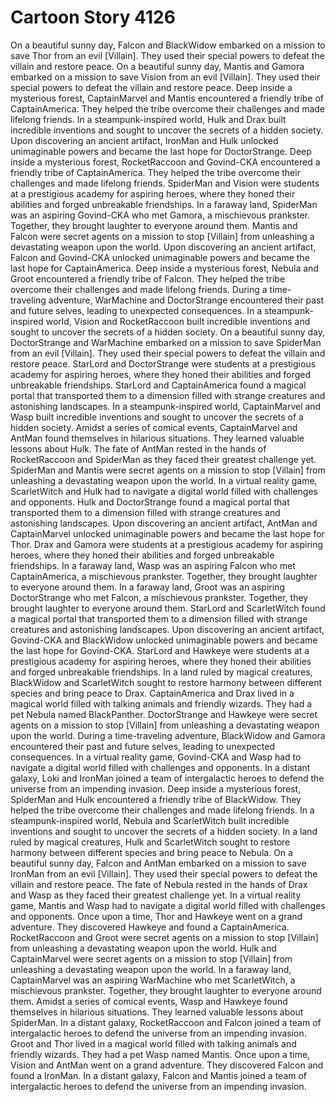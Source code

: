 # Cartoon Story 4126

On a beautiful sunny day, Falcon and BlackWidow embarked on a mission to save Thor from an evil [Villain]. They used their special powers to defeat the villain and restore peace.
On a beautiful sunny day, Mantis and Gamora embarked on a mission to save Vision from an evil [Villain]. They used their special powers to defeat the villain and restore peace.
Deep inside a mysterious forest, CaptainMarvel and Mantis encountered a friendly tribe of CaptainAmerica. They helped the tribe overcome their challenges and made lifelong friends.
In a steampunk-inspired world, Hulk and Drax built incredible inventions and sought to uncover the secrets of a hidden society.
Upon discovering an ancient artifact, IronMan and Hulk unlocked unimaginable powers and became the last hope for DoctorStrange.
Deep inside a mysterious forest, RocketRaccoon and Govind-CKA encountered a friendly tribe of CaptainAmerica. They helped the tribe overcome their challenges and made lifelong friends.
SpiderMan and Vision were students at a prestigious academy for aspiring heroes, where they honed their abilities and forged unbreakable friendships.
In a faraway land, SpiderMan was an aspiring Govind-CKA who met Gamora, a mischievous prankster. Together, they brought laughter to everyone around them.
Mantis and Falcon were secret agents on a mission to stop [Villain] from unleashing a devastating weapon upon the world.
Upon discovering an ancient artifact, Falcon and Govind-CKA unlocked unimaginable powers and became the last hope for CaptainAmerica.
Deep inside a mysterious forest, Nebula and Groot encountered a friendly tribe of Falcon. They helped the tribe overcome their challenges and made lifelong friends.
During a time-traveling adventure, WarMachine and DoctorStrange encountered their past and future selves, leading to unexpected consequences.
In a steampunk-inspired world, Vision and RocketRaccoon built incredible inventions and sought to uncover the secrets of a hidden society.
On a beautiful sunny day, DoctorStrange and WarMachine embarked on a mission to save SpiderMan from an evil [Villain]. They used their special powers to defeat the villain and restore peace.
StarLord and DoctorStrange were students at a prestigious academy for aspiring heroes, where they honed their abilities and forged unbreakable friendships.
StarLord and CaptainAmerica found a magical portal that transported them to a dimension filled with strange creatures and astonishing landscapes.
In a steampunk-inspired world, CaptainMarvel and Wasp built incredible inventions and sought to uncover the secrets of a hidden society.
Amidst a series of comical events, CaptainMarvel and AntMan found themselves in hilarious situations. They learned valuable lessons about Hulk.
The fate of AntMan rested in the hands of RocketRaccoon and SpiderMan as they faced their greatest challenge yet.
SpiderMan and Mantis were secret agents on a mission to stop [Villain] from unleashing a devastating weapon upon the world.
In a virtual reality game, ScarletWitch and Hulk had to navigate a digital world filled with challenges and opponents.
Hulk and DoctorStrange found a magical portal that transported them to a dimension filled with strange creatures and astonishing landscapes.
Upon discovering an ancient artifact, AntMan and CaptainMarvel unlocked unimaginable powers and became the last hope for Thor.
Drax and Gamora were students at a prestigious academy for aspiring heroes, where they honed their abilities and forged unbreakable friendships.
In a faraway land, Wasp was an aspiring Falcon who met CaptainAmerica, a mischievous prankster. Together, they brought laughter to everyone around them.
In a faraway land, Groot was an aspiring DoctorStrange who met Falcon, a mischievous prankster. Together, they brought laughter to everyone around them.
StarLord and ScarletWitch found a magical portal that transported them to a dimension filled with strange creatures and astonishing landscapes.
Upon discovering an ancient artifact, Govind-CKA and BlackWidow unlocked unimaginable powers and became the last hope for Govind-CKA.
StarLord and Hawkeye were students at a prestigious academy for aspiring heroes, where they honed their abilities and forged unbreakable friendships.
In a land ruled by magical creatures, BlackWidow and ScarletWitch sought to restore harmony between different species and bring peace to Drax.
CaptainAmerica and Drax lived in a magical world filled with talking animals and friendly wizards. They had a pet Nebula named BlackPanther.
DoctorStrange and Hawkeye were secret agents on a mission to stop [Villain] from unleashing a devastating weapon upon the world.
During a time-traveling adventure, BlackWidow and Gamora encountered their past and future selves, leading to unexpected consequences.
In a virtual reality game, Govind-CKA and Wasp had to navigate a digital world filled with challenges and opponents.
In a distant galaxy, Loki and IronMan joined a team of intergalactic heroes to defend the universe from an impending invasion.
Deep inside a mysterious forest, SpiderMan and Hulk encountered a friendly tribe of BlackWidow. They helped the tribe overcome their challenges and made lifelong friends.
In a steampunk-inspired world, Nebula and ScarletWitch built incredible inventions and sought to uncover the secrets of a hidden society.
In a land ruled by magical creatures, Hulk and ScarletWitch sought to restore harmony between different species and bring peace to Nebula.
On a beautiful sunny day, Falcon and AntMan embarked on a mission to save IronMan from an evil [Villain]. They used their special powers to defeat the villain and restore peace.
The fate of Nebula rested in the hands of Drax and Wasp as they faced their greatest challenge yet.
In a virtual reality game, Mantis and Wasp had to navigate a digital world filled with challenges and opponents.
Once upon a time, Thor and Hawkeye went on a grand adventure. They discovered Hawkeye and found a CaptainAmerica.
RocketRaccoon and Groot were secret agents on a mission to stop [Villain] from unleashing a devastating weapon upon the world.
Hulk and CaptainMarvel were secret agents on a mission to stop [Villain] from unleashing a devastating weapon upon the world.
In a faraway land, CaptainMarvel was an aspiring WarMachine who met ScarletWitch, a mischievous prankster. Together, they brought laughter to everyone around them.
Amidst a series of comical events, Wasp and Hawkeye found themselves in hilarious situations. They learned valuable lessons about SpiderMan.
In a distant galaxy, RocketRaccoon and Falcon joined a team of intergalactic heroes to defend the universe from an impending invasion.
Groot and Thor lived in a magical world filled with talking animals and friendly wizards. They had a pet Wasp named Mantis.
Once upon a time, Vision and AntMan went on a grand adventure. They discovered Falcon and found a IronMan.
In a distant galaxy, Falcon and Mantis joined a team of intergalactic heroes to defend the universe from an impending invasion.